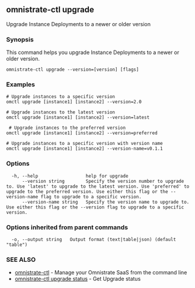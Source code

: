 ## omnistrate-ctl upgrade

Upgrade Instance Deployments to a newer or older version

### Synopsis

This command helps you upgrade Instance Deployments to a newer or older version.

```
omnistrate-ctl upgrade --version=[version] [flags]
```

### Examples

```
# Upgrade instances to a specific version
omctl upgrade [instance1] [instance2] --version=2.0

# Upgrade instances to the latest version
omctl upgrade [instance1] [instance2] --version=latest

 # Upgrade instances to the preferred version
omctl upgrade [instance1] [instance2] --version=preferred

# Upgrade instances to a specific version with version name
omctl upgrade [instance1] [instance2] --version-name=v0.1.1
```

### Options

```
  -h, --help                  help for upgrade
      --version string        Specify the version number to upgrade to. Use 'latest' to upgrade to the latest version. Use 'preferred' to upgrade to the preferred version. Use either this flag or the --version-name flag to upgrade to a specific version.
      --version-name string   Specify the version name to upgrade to. Use either this flag or the --version flag to upgrade to a specific version.
```

### Options inherited from parent commands

```
  -o, --output string   Output format (text|table|json) (default "table")
```

### SEE ALSO

- [omnistrate-ctl](omnistrate-ctl.md) - Manage your Omnistrate SaaS from the command line
- [omnistrate-ctl upgrade status](omnistrate-ctl_upgrade_status.md) - Get Upgrade status
